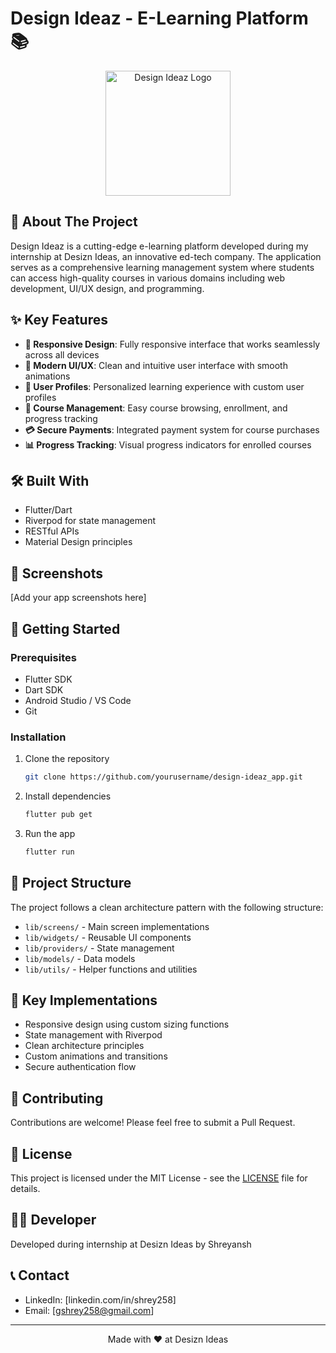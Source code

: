 # Design Ideaz - E-Learning Platform 📚

<p align="center">
  <img src="asset/images/desiznideaz logo.jpg" alt="Design Ideaz Logo" width="200"/>
</p>

## 🌟 About The Project

Design Ideaz is a cutting-edge e-learning platform developed during my internship at Desizn Ideas, an innovative ed-tech company. The application serves as a comprehensive learning management system where students can access high-quality courses in various domains including web development, UI/UX design, and programming.

## ✨ Key Features

- **📱 Responsive Design**: Fully responsive interface that works seamlessly across all devices
- **🎨 Modern UI/UX**: Clean and intuitive user interface with smooth animations
- **👥 User Profiles**: Personalized learning experience with custom user profiles
- **🛒 Course Management**: Easy course browsing, enrollment, and progress tracking
- **💳 Secure Payments**: Integrated payment system for course purchases
- **📊 Progress Tracking**: Visual progress indicators for enrolled courses

## 🛠️ Built With

- Flutter/Dart
- Riverpod for state management
- RESTful APIs
- Material Design principles

## 📱 Screenshots

[Add your app screenshots here]

## 🚀 Getting Started

### Prerequisites

- Flutter SDK
- Dart SDK
- Android Studio / VS Code
- Git

### Installation

1. Clone the repository
   ```bash
   git clone https://github.com/yourusername/design-ideaz_app.git
   ```

2. Install dependencies
   ```bash
   flutter pub get
   ```

3. Run the app
   ```bash
   flutter run
   ```

## 🎯 Project Structure

The project follows a clean architecture pattern with the following structure:

- `lib/screens/` - Main screen implementations
- `lib/widgets/` - Reusable UI components
- `lib/providers/` - State management
- `lib/models/` - Data models
- `lib/utils/` - Helper functions and utilities

## 🔑 Key Implementations

- Responsive design using custom sizing functions
- State management with Riverpod
- Clean architecture principles
- Custom animations and transitions
- Secure authentication flow

## 🤝 Contributing

Contributions are welcome! Please feel free to submit a Pull Request.

## 📄 License

This project is licensed under the MIT License - see the [LICENSE](LICENSE) file for details.

## 👨‍💻 Developer

Developed during internship at Desizn Ideas by Shreyansh

## 📞 Contact

- LinkedIn: [linkedin.com/in/shrey258]
- Email: [gshrey258@gmail.com]
---

<p align="center">
  Made with ❤️ at Desizn Ideas
</p>
